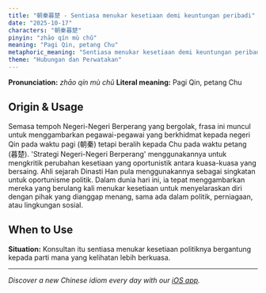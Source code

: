 ```yaml
---
title: "朝秦暮楚 - Sentiasa menukar kesetiaan demi keuntungan peribadi"
date: "2025-10-17"
characters: "朝秦暮楚"
pinyin: "zhāo qín mù chǔ"
meaning: "Pagi Qin, petang Chu"
metaphoric_meaning: "Sentiasa menukar kesetiaan demi keuntungan peribadi"
theme: "Hubungan dan Perwatakan"
---
```


**Pronunciation:** *zhāo qín mù chǔ*
**Literal meaning:** Pagi Qin, petang Chu

## Origin & Usage

Semasa tempoh Negeri-Negeri Berperang yang bergolak, frasa ini muncul untuk menggambarkan pegawai-pegawai yang berkhidmat kepada negeri Qin pada waktu pagi (朝秦) tetapi beralih kepada Chu pada waktu petang (暮楚). 'Strategi Negeri-Negeri Berperang' menggunakannya untuk mengkritik perubahan kesetiaan yang oportunistik antara kuasa-kuasa yang bersaing. Ahli sejarah Dinasti Han pula menggunakannya sebagai singkatan untuk oportunisme politik. Dalam dunia hari ini, ia tepat menggambarkan mereka yang berulang kali menukar kesetiaan untuk menyelaraskan diri dengan pihak yang dianggap menang, sama ada dalam politik, perniagaan, atau lingkungan sosial.

## When to Use

**Situation:** Konsultan itu sentiasa menukar kesetiaan politiknya bergantung kepada parti mana yang kelihatan lebih berkuasa.

---

*Discover a new Chinese idiom every day with our [iOS app](https://apps.apple.com/us/app/daily-chinese-idioms/id6740611324).*
